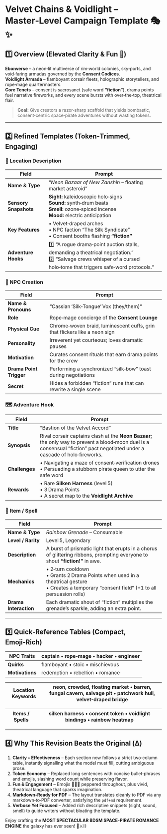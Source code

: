 # Velvet Chains & Voidlight – Master‑Level Campaign Template 🎭✨

## 1️⃣ Overview (Elevated Clarity & Fun 🌈)

**Ebonverse** – a neon‑lit multiverse of rim‑world colonies, sky‑ports, and void‑faring armadas governed by the **Consent Codices**.  
**Voidlight Armada** – flamboyant corsair fleets, holographic storytellers, and rope‑mage quartermasters.  
**Core Tenets** – consent is sacrosanct (safe word **“fiction”**), drama points fuel narrative fireworks, and every scene bursts with over‑the‑top, theatrical flair.

> **Goal:** Give creators a razor‑sharp scaffold that yields bombastic, consent‑centric space‑pirate adventures without wasting tokens.

---

## 2️⃣ Refined Templates (Token‑Trimmed, Engaging)

### 📍 Location Description

| Field | Prompt |
|------|--------|
| **Name & Type** | “*Neon Bazaar of New Zanshin* – floating market asteroid” |
| **Sensory Snapshots** | **Sight:** kaleidoscopic holo‑signs <br> **Sound:** synth‑drum beats <br> **Smell:** ozone‑spiced incense <br> **Mood:** electric anticipation |
| **Key Features** | • Velvet‑draped arches <br> • NPC faction “The Silk Syndicate” <br> • Consent booths flashing **“fiction”** |
| **Adventure Hooks** | 1️⃣ “A rogue drama‑point auction stalls, demanding a theatrical negotiation.” <br> 2️⃣ “Salvage crews whisper of a cursed holo‑tome that triggers safe‑word protocols.” |

### 🤖 NPC Creation

| Field | Prompt |
|------|--------|
| **Name & Pronouns** | “Cassian ‘Silk‑Tongue’ Vox (they/them)” |
| **Role** | Rope‑mage concierge of the **Consent Lounge** |
| **Physical Cue** | Chrome‑woven braid, luminescent cuffs, grin that flickers like a neon sign |
| **Personality** | Irreverent yet courteous; loves dramatic pauses |
| **Motivation** | Curates consent rituals that earn drama points for the crew |
| **Drama Point Trigger** | Performing a synchronized “silk‑bow” toast during negotiations |
| **Secret** | Hides a forbidden “fiction” rune that can rewrite a single scene |

### 🗺️ Adventure Hook

| Field | Prompt |
|------|--------|
| **Title** | “Bastion of the Velvet Accord” |
| **Synopsis** | Rival corsair captains clash at the **Neon Bazaar**; the only way to prevent a blood‑moon duel is a consensual “fiction” pact negotiated under a cascade of holo‑fireworks. |
| **Challenges** | • Navigating a maze of consent‑verification drones <br> • Persuading a stubborn pirate queen to utter the safe word |
| **Rewards** | • Rare **Silken Harness** (level 5) <br> • 3 Drama Points <br> • A secret map to the **Voidlight Archive** |

### 🔮 Item / Spell

| Field | Prompt |
|------|--------|
| **Name & Type** | *Rainbow Grenade* – Consumable |
| **Level / Rarity** | Level 5, Legendary |
| **Description** | A burst of prismatic light that erupts in a chorus of glittering ribbons, prompting everyone to shout **“fiction!”** in awe. |
| **Mechanics** | • 2‑turn cooldown <br> • Grants 2 Drama Points when used in a theatrical gesture <br> • Creates a temporary “consent field” (+1 to all persuasion rolls) |
| **Drama Interaction** | Each dramatic shout of “fiction” multiplies the grenade’s sparkle, adding an extra point. |

---

## 3️⃣ Quick‑Reference Tables (Compact, Emoji‑Rich)

| **NPC Traits** | captain • rope‑mage • hacker • engineer |
|----------------|------------------------------------------|
| **Quirks**     | flamboyant • stoic • mischievous |
| **Motivations**| redemption • rebellion • romance |

| **Location Keywords** | neon, crowded, floating market • barren, fungal cavern, salvage pit • patchwork hull, velvet‑draped bridge |
|-----------------------|----------------------------------------------------------------------------------------------|

| **Items / Spells** | silken harness • consent token • voidlight bindings • rainbow heatmap |
|--------------------|-------------------------------------------------------------------|

---

## 4️⃣ Why This Revision Beats the Original (Δ)

1. **Clarity + Effectiveness** – Each section now follows a strict two‑column table, instantly signalling what the model must fill, cutting ambiguous prose.  
2. **Token Economy** – Replaced long sentences with concise bullet‑phrases and emojis, slashing word count while preserving flavor.  
3. **Fun & Engagement** – Emojis 🎉😂✨ peppered throughout, plus vivid, theatrical language that sparks imagination.  
4. **Markdown‑Ready for PDF** – The layout translates cleanly to PDF via any markdown‑to‑PDF converter, satisfying the `pdf+md` requirement.  
5. **Verbose Yet Focused** – Added rich descriptive snippets (sight, sound, smell) to guide writers without bloating the template.  

Enjoy crafting the **MOST SPECTACULAR BDSM SPACE‑PIRATE ROMANCE ENGINE** the galaxy has ever seen! 🚀⚔️⛓️

